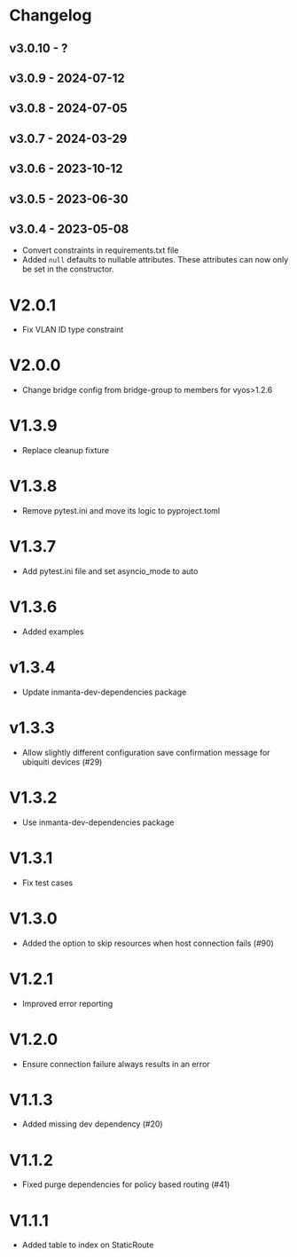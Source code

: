 # Changelog

## v3.0.10 - ?


## v3.0.9 - 2024-07-12


## v3.0.8 - 2024-07-05


## v3.0.7 - 2024-03-29


## v3.0.6 - 2023-10-12


## v3.0.5 - 2023-06-30


## v3.0.4 - 2023-05-08

- Convert constraints in requirements.txt file
- Added `null` defaults to nullable attributes. These attributes can now only be set in the constructor.

# V2.0.1
- Fix VLAN ID type constraint

# V2.0.0
- Change bridge config from bridge-group to members for vyos>1.2.6

# V1.3.9
- Replace cleanup fixture

# V1.3.8
- Remove pytest.ini and move its logic to pyproject.toml

# V1.3.7
- Add pytest.ini file and set asyncio_mode to auto

# V1.3.6
- Added examples

# v1.3.4
- Update inmanta-dev-dependencies package

# v1.3.3
- Allow slightly different configuration save confirmation message for ubiquiti devices (#29)

# V1.3.2
- Use inmanta-dev-dependencies package

# V1.3.1
- Fix test cases

# V1.3.0
- Added the option to skip resources when host connection fails (#90)

# V1.2.1
- Improved error reporting

# V1.2.0
- Ensure connection failure always results in an error

# V1.1.3
- Added missing dev dependency (#20)

# V1.1.2
- Fixed purge dependencies for policy based routing (#41)

# V1.1.1
- Added table to index on StaticRoute
